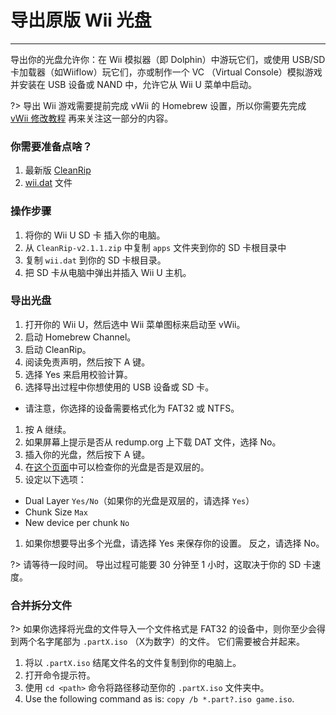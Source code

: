 # 导出原版 Wii 光盘
---
导出你的光盘允许你：在 Wii 模拟器（即 Dolphin）中游玩它们，或使用 USB/SD 卡加载器（如Wiiflow）玩它们，亦或制作一个 VC （Virtual Console）模拟游戏并安装在 USB 设备或 NAND 中，允许它从 Wii U 菜单中启动。

?> 导出 Wii 游戏需要提前完成 vWii 的 Homebrew 设置，所以你需要先完成 [vWii 修改教程](vwii-modding) 再来关注这一部分的内容。

### 你需要准备点啥？

1. 最新版 [CleanRip](https://github.com/emukidid/cleanrip/releases/download/2.1.1/CleanRip-v2.1.1.zip)
1. [wii.dat](https://github.com/emukidid/cleanrip/releases/download/2.1.1/wii.dat) 文件

### 操作步骤

1. 将你的 Wii U SD 卡 插入你的电脑。
1. 从 `CleanRip-v2.1.1.zip` 中复制 `apps` 文件夹到你的 SD 卡根目录中
1. 复制 `wii.dat` 到你的 SD 卡根目录。
1. 把 SD 卡从电脑中弹出并插入 Wii U 主机。

### 导出光盘

1. 打开你的 Wii U，然后选中 Wii 菜单图标来启动至 vWii。
1. 启动 Homebrew Channel。
1. 启动 CleanRip。
1. 阅读免责声明，然后按下 A 键。
1. 选择 Yes 来启用校验计算。
1. 选择导出过程中你想使用的 USB 设备或 SD 卡。
 - 请注意，你选择的设备需要格式化为 FAT32 或 NTFS。
1. 按 A 继续。
1. 如果屏幕上提示是否从 redump.org 上下载 DAT 文件，选择 No。
1. 插入你的光盘，然后按下 A 键。
1. 在[这个页面](https://wiki.dolphin-emu.org/index.php?title=Category:Dual_Layer_Disc_games)中可以检查你的光盘是否是双层的。
1. 设定以下选项：
 - Dual Layer `Yes/No`（如果你的光盘是双层的，请选择 `Yes`）
 - Chunk Size `Max`
 - New device per chunk `No`
1. 如果你想要导出多个光盘，请选择 Yes 来保存你的设置。 反之，请选择 No。

?> 请等待一段时间。 导出过程可能要 30 分钟至 1 小时，这取决于你的 SD 卡速度。

### 合并拆分文件

?> 如果你选择将光盘的文件导入一个文件格式是 FAT32 的设备中，则你至少会得到两个名字尾部为 `.partX.iso` （X为数字）的文件。 它们需要被合并起来。

1. 将以 `.partX.iso` 结尾文件名的文件复制到你的电脑上。
1. 打开命令提示符。
1. 使用 `cd <path>` 命令将路径移动至你的 `.partX.iso` 文件夹中。
1. Use the following command as is: `copy /b *.part?.iso game.iso`.